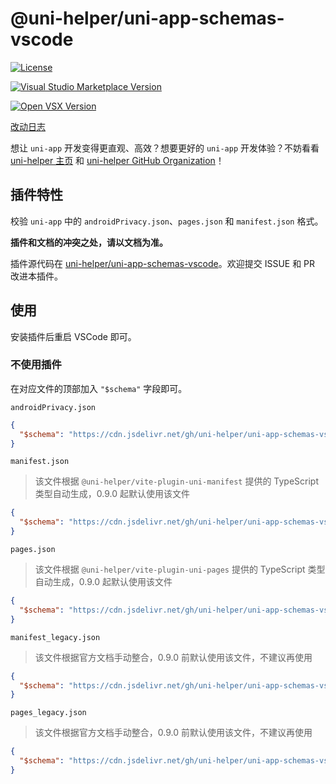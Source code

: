# @uni-helper/uni-app-schemas-vscode

<!-- ⚠️ 该文件由脚本生成，请勿手动修改 ⚠️ -->

[![License](https://img.shields.io/github/license/uni-helper/uni-app-schemas-vscode?label=License&color=brightgreen)](https://github.com/uni-helper/uni-app-schemas-vscode/blob/main/LICENSE)

[![Visual Studio Marketplace Version](https://img.shields.io/visual-studio-marketplace/v/uni-helper.uni-app-schemas-vscode?label=VS%20Marketplace&color=brightgreen)](https://marketplace.visualstudio.com/items?itemName=uni-helper.uni-app-schemas-vscode)

[![Open VSX Version](https://img.shields.io/open-vsx/v/uni-helper/uni-app-schemas-vscode?label=Open%20VSX&color=brightgreen)](https://open-vsx.org/extension/uni-helper/uni-app-schemas-vscode)

[改动日志](https://github.com/uni-helper/uni-app-schemas-vscode/blob/main/CHANGELOG.md)

想让 `uni-app` 开发变得更直观、高效？想要更好的 `uni-app` 开发体验？不妨看看 [uni-helper 主页](https://uni-helper.js.org) 和 [uni-helper GitHub Organization](https://github.com/uni-helper)！

## 插件特性

校验 `uni-app` 中的 `androidPrivacy.json`、`pages.json` 和 `manifest.json` 格式。

**插件和文档的冲突之处，请以文档为准。**

插件源代码在 [uni-helper/uni-app-schemas-vscode](https://github.com/uni-helper/uni-app-schemas-vscode)。欢迎提交 ISSUE 和 PR 改进本插件。

## 使用

安装插件后重启 VSCode 即可。

### 不使用插件

在对应文件的顶部加入 `"$schema"` 字段即可。

`androidPrivacy.json`

```json
{
  "$schema": "https://cdn.jsdelivr.net/gh/uni-helper/uni-app-schemas-vscode/schemas/androidPrivacy.json"
}
```

`manifest.json`

> 该文件根据 `@uni-helper/vite-plugin-uni-manifest` 提供的 TypeScript 类型自动生成，0.9.0 起默认使用该文件

```json
{
  "$schema": "https://cdn.jsdelivr.net/gh/uni-helper/uni-app-schemas-vscode/schemas/manifest.json"
}
```

`pages.json`

> 该文件根据 `@uni-helper/vite-plugin-uni-pages` 提供的 TypeScript 类型自动生成，0.9.0 起默认使用该文件

```json
{
  "$schema": "https://cdn.jsdelivr.net/gh/uni-helper/uni-app-schemas-vscode/schemas/pages.json"
}
```

`manifest_legacy.json`

> 该文件根据官方文档手动整合，0.9.0 前默认使用该文件，不建议再使用

```json
{
  "$schema": "https://cdn.jsdelivr.net/gh/uni-helper/uni-app-schemas-vscode/schemas/manifest_legacy.json"
}
```

`pages_legacy.json`

> 该文件根据官方文档手动整合，0.9.0 前默认使用该文件，不建议再使用

```json
{
  "$schema": "https://cdn.jsdelivr.net/gh/uni-helper/uni-app-schemas-vscode/schemas/pages_legacy.json"
}
```
